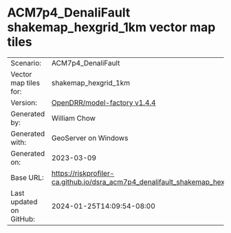 # ACM7p4_DenaliFault shakemap_hexgrid_1km vector map tiles

|    			|			|
| --------------------- | --------------------- |
| Scenario:		| ACM7p4_DenaliFault		|
| Vector map tiles for:	| shakemap_hexgrid_1km		|
| Version:		| [OpenDRR/model-factory v1.4.4](https://github.com/OpenDRR/model-factory/releases/tag/v1.4.4)	|
| Generated by:		| William Chow	|
| Generated with:	| GeoServer on Windows	|
| Generated on:		| 2023-03-09	|
| Base URL:		| <https://riskprofiler-ca.github.io/dsra_acm7p4_denalifault_shakemap_hexgrid_1km/> |
| Last updated on GitHub: | 2024-01-25T14:09:54-08:00 |
